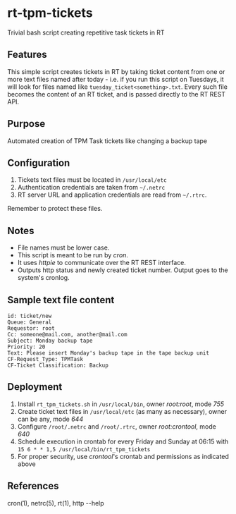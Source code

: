 rt-tpm-tickets
==============

Trivial bash script creating repetitive task tickets in RT

## Features
This simple script creates tickets in RT by taking ticket content from one or more text files
named after today - i.e. if you run this script on Tuesdays, it will look for files named
like `tuesday_ticket<something>.txt`.
Every such file becomes the content of an RT ticket, and is passed directly to the RT REST API.

## Purpose
Automated creation of TPM Task tickets like changing a backup tape

## Configuration
1. Tickets text files must be located in `/usr/local/etc`
2. Authentication credentials are taken from `~/.netrc`
3. RT server URL and application credentials are read from `~/.rtrc`.

Remember to protect these files.

## Notes
* File names must be lower case.
* This script is meant to be run by _cron_.
* It uses _httpie_ to communicate over the RT REST interface.
* Outputs http status and newly created ticket number.  Output goes to the system's cronlog.

## Sample text file content
```
id: ticket/new
Queue: General
Requestor: root
Cc: someone@mail.com, another@mail.com
Subject: Monday backup tape
Priority: 20
Text: Please insert Monday's backup tape in the tape backup unit
CF-Request_Type: TPMTask
CF-Ticket Classification: Backup
```

## Deployment
1. Install `rt_tpm_tickets.sh` in `/usr/local/bin`, owner *root:root*, mode *755*
2. Create ticket text files in `/usr/local/etc` (as many as necessary), owner can be any, mode *644*
3. Configure `/root/.netrc` and `/root/.rtrc`, owner *root:crontool*, mode *640*
4. Schedule execution in crontab for every Friday and Sunday at 06:15 with `15 6 * * 1,5 /usr/local/bin/rt_tpm_tickets`
5. For proper security, use *crontool*'s crontab and permissions as indicated above

## References
cron(1), netrc(5), rt(1), http --help
